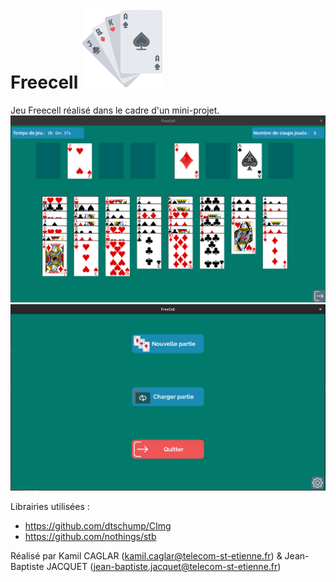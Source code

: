 # Freecell ![Logo](cards.png)
Jeu Freecell réalisé dans le cadre d'un mini-projet.
![Illustration](1.png)
![Illustration](2.png)

Librairies utilisées : 
- https://github.com/dtschump/CImg
- https://github.com/nothings/stb

Réalisé par Kamil CAGLAR (kamil.caglar@telecom-st-etienne.fr) & Jean-Baptiste JACQUET (jean-baptiste.jacquet@telecom-st-etienne.fr)
